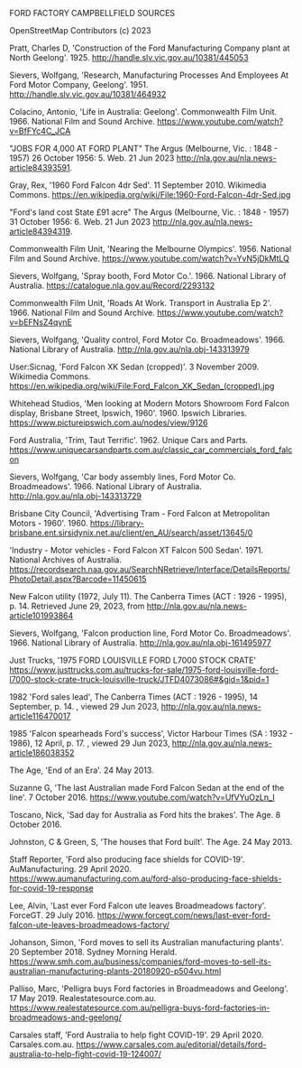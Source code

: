 FORD FACTORY CAMPBELLFIELD SOURCES

OpenStreetMap Contributors (c) 2023

Pratt, Charles D, 'Construction of the Ford Manufacturing Company plant at North Geelong'. 1925. http://handle.slv.vic.gov.au/10381/445053

Sievers, Wolfgang, 'Research, Manufacturing Processes And Employees At Ford Motor Company, Geelong'. 1951. http://handle.slv.vic.gov.au/10381/464932

Colacino, Antonio, 'Life in Australia: Geelong'. Commonwealth Film Unit. 1966. National Film and Sound Archive. https://www.youtube.com/watch?v=BfFYc4C_JCA

"JOBS FOR 4,000 AT FORD PLANT" The Argus (Melbourne, Vic. : 1848 - 1957) 26 October 1956: 5. Web. 21 Jun 2023 <http://nla.gov.au/nla.news-article84393591>.

Gray, Rex, '1960 Ford Falcon 4dr Sed'. 11 September 2010. Wikimedia Commons. https://en.wikipedia.org/wiki/File:1960-Ford-Falcon-4dr-Sed.jpg

"Ford's land cost State £91 acre" The Argus (Melbourne, Vic. : 1848 - 1957) 31 October 1956: 6. Web. 21 Jun 2023 <http://nla.gov.au/nla.news-article84394319>.

Commonwealth Film Unit, 'Nearing the Melbourne Olympics'. 1956. National Film and Sound Archive. https://www.youtube.com/watch?v=YvN5jDkMtLQ

Sievers, Wolfgang, 'Spray booth, Ford Motor Co.'. 1966. National Library of Australia. https://catalogue.nla.gov.au/Record/2293132

Commonwealth Film Unit, 'Roads At Work. Transport in Australia Ep 2'. 1966. National Film and Sound Archive. https://www.youtube.com/watch?v=bEFNsZ4qynE

Sievers, Wolfgang, 'Quality control, Ford Motor Co. Broadmeadows'. 1966. National Library of Australia. http://nla.gov.au/nla.obj-143313979

User:Sicnag, 'Ford Falcon XK Sedan (cropped)'. 3 November 2009. Wikimedia Commons. https://en.wikipedia.org/wiki/File:Ford_Falcon_XK_Sedan_(cropped).jpg

Whitehead Studios, 'Men looking at Modern Motors Showroom Ford Falcon display, Brisbane Street, Ipswich, 1960'. 1960. Ipswich Libraries. https://www.pictureipswich.com.au/nodes/view/9126

Ford Australia, 'Trim, Taut Terrific'. 1962. Unique Cars and Parts. https://www.uniquecarsandparts.com.au/classic_car_commercials_ford_falcon

Sievers, Wolfgang, 'Car body assembly lines, Ford Motor Co. Broadmeadows'. 1966. National Library of Australia. http://nla.gov.au/nla.obj-143313729

Brisbane City Council, 'Advertising Tram - Ford Falcon at Metropolitan Motors - 1960'. 1960. https://library-brisbane.ent.sirsidynix.net.au/client/en_AU/search/asset/13645/0

'Industry - Motor vehicles - Ford Falcon XT Falcon 500 Sedan'. 1971. National Archives of Australia. https://recordsearch.naa.gov.au/SearchNRetrieve/Interface/DetailsReports/PhotoDetail.aspx?Barcode=11450615

New Falcon utility (1972, July 11). The Canberra Times (ACT : 1926 - 1995), p. 14. Retrieved June 29, 2023, from http://nla.gov.au/nla.news-article101993864

Sievers, Wolfgang, 'Falcon production line, Ford Motor Co. Broadmeadows'. 1966. National Library of Australia. http://nla.gov.au/nla.obj-161495977

Just Trucks, '1975 FORD LOUISVILLE FORD L7000 STOCK CRATE' https://www.justtrucks.com.au/trucks-for-sale/1975-ford-louisville-ford-l7000-stock-crate-truck-louisville-truck/JTFD4073086#&gid=1&pid=1

1982 'Ford sales lead', The Canberra Times (ACT : 1926 - 1995), 14 September, p. 14. , viewed 29 Jun 2023, http://nla.gov.au/nla.news-article116470017

1985 'Falcon spearheads Ford's success', Victor Harbour Times (SA : 1932 - 1986), 12 April, p. 17. , viewed 29 Jun 2023, http://nla.gov.au/nla.news-article186038352

The Age, 'End of an Era'. 24 May 2013. 

Suzanne G, 'The last Australian made Ford Falcon Sedan at the end of the line'. 7 October 2016. https://www.youtube.com/watch?v=UfVYuOzLn_I

Toscano, Nick, 'Sad day for Australia as Ford hits the brakes'. The Age. 8 October 2016.

Johnston, C & Green, S, 'The houses that Ford built'. The Age. 24 May 2013.

Staff Reporter, 'Ford also producing face shields for COVID-19'. AuManufacturing. 29 April 2020. https://www.aumanufacturing.com.au/ford-also-producing-face-shields-for-covid-19-response

Lee, Alvin, 'Last ever Ford Falcon ute leaves Broadmeadows factory'. ForceGT. 29 July 2016. https://www.forcegt.com/news/last-ever-ford-falcon-ute-leaves-broadmeadows-factory/

Johanson, Simon, 'Ford moves to sell its Australian manufacturing plants'. 20 September 2018. Sydney Morning Herald. https://www.smh.com.au/business/companies/ford-moves-to-sell-its-australian-manufacturing-plants-20180920-p504vu.html

Palliso, Marc, 'Pelligra buys Ford factories in Broadmeadows and Geelong'. 17 May 2019. Realestatesource.com.au. https://www.realestatesource.com.au/pelligra-buys-ford-factories-in-broadmeadows-and-geelong/

Carsales staff, 'Ford Australia to help fight COVID-19'. 29 April 2020. Carsales.com.au. https://www.carsales.com.au/editorial/details/ford-australia-to-help-fight-covid-19-124007/
